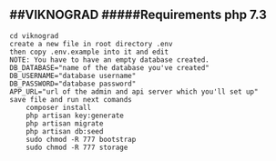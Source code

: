 ##VIKNOGRAD
#####Requirements 
    php 7.3
----------

    cd viknograd
    create a new file in root directory .env 
    then copy .env.example into it and edit
    NOTE: You have to have an empty database created. 
    DB_DATABASE="name of the database you've created"
    DB_USERNAME="database username"
    DB_PASSWORD="database password"
    APP_URL="url of the admin and api server which you'll set up"
    save file and run next comands
        composer install
        php artisan key:generate
        php artisan migrate
        php artisan db:seed
        sudo chmod -R 777 bootstrap
        sudo chmod -R 777 storage

